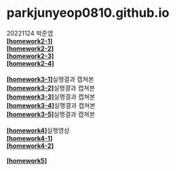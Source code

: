 # parkjunyeop0810.github.io
20221124 박준엽
<br> 
[**[homework2-1]**](https://parkjunyeop0810.github.io/homework2-1.html)
<br>
[**[homework2-2]**](https://parkjunyeop0810.github.io/homework2-2.html)
<br>
[**[homework2-3]**](https://parkjunyeop0810.github.io/homework2-3.html)
<br>
[**[homework2-4]**](https://parkjunyeop0810.github.io/homework2-4.html)
<br>
<br>
[**[homework3-1]**](https://github.com/ParkJunYeop0810/parkjunyeop0810.github.io/blob/main/homework3-1.jpg)실행결과 캡쳐본
<br>
[**[homework3-2]**](https://github.com/ParkJunYeop0810/parkjunyeop0810.github.io/blob/main/homewrok3-2.jpg)실행결과 캡쳐본
<br>
[**[homework3-3]**](https://github.com/ParkJunYeop0810/parkjunyeop0810.github.io/blob/main/homework3-3.jpg)실행결과 캡쳐본
<br>
[**[homework3-4]**](https://github.com/ParkJunYeop0810/parkjunyeop0810.github.io/blob/main/homework3-4.jpg)실행결과 캡쳐본
<br>
[**[homework3-5]**](https://github.com/ParkJunYeop0810/parkjunyeop0810.github.io/blob/main/homework3-5.JPG)실행결과 캡쳐본
<br>
<br>
[**[homework4]**](https://youtu.be/MZq_wBAJJYc)실행영상
<br>
[**[homework4-1]**](https://github.com/ParkJunYeop0810/parkjunyeop0810.github.io/blob/main/homework4-1.php)
<br>
[**[homework4-2]**](https://github.com/ParkJunYeop0810/parkjunyeop0810.github.io/blob/main/homework4-2.php)
<br>
<br>
[**[homework5]**](https://github.com/ParkJunYeop0810/parkjunyeop0810.github.io/blob/main/homework4-2.php)
